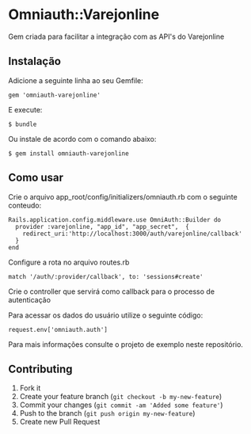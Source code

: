 # Omniauth::Varejonline

Gem criada para facilitar a integração com as API's do Varejonline

## Instalação

Adicione a seguinte linha ao seu Gemfile:

    gem 'omniauth-varejonline'

E execute:

    $ bundle

Ou instale de acordo com o comando abaixo:

    $ gem install omniauth-varejonline

## Como usar

Crie o arquivo app_root/config/initializers/omniauth.rb com o seguinte conteudo:

	Rails.application.config.middleware.use OmniAuth::Builder do
	  provider :varejonline, "app_id", "app_secret",  {
	    redirect_uri:'http://localhost:3000/auth/varejonline/callback'
	  }
	end

Configure a rota no arquivo routes.rb

	match '/auth/:provider/callback', to: 'sessions#create'

Crie o controller que servirá como callback para o processo de autenticação

Para acessar os dados do usuário utilize o seguinte código:

	request.env['omniauth.auth']

Para mais informações consulte o projeto de exemplo neste repositório.

## Contributing

1. Fork it
2. Create your feature branch (`git checkout -b my-new-feature`)
3. Commit your changes (`git commit -am 'Added some feature'`)
4. Push to the branch (`git push origin my-new-feature`)
5. Create new Pull Request
